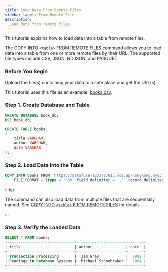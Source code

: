```yaml
---
title: Load Data From Remote Files
sidebar_label: From Remote Files
description:
  Load data from remote files.
---
```


This tutorial explains how to load data into a table from remote files.

The [COPY INTO `<table>` FROM REMOTE FILES](../30-reference/30-sql/10-dml/dml-copy-into-table-url.md) command allows you to load data into a table from one or more remote files by their URL. The supported file types include CSV, JSON, NDJSON, and PARQUET.

### Before You Begin

Upload the file(s) containing your data to a safe place and get the URL(s). 

This tutorial uses this file as an example: [books.csv](https://datafuse-1253727613.cos.ap-hongkong.myqcloud.com/data/books.csv).

### Step 1. Create Database and Table

```sql
CREATE DATABASE book_db;
USE book_db;

CREATE TABLE books
(
    title VARCHAR,
    author VARCHAR,
    date VARCHAR
);
```

### Step 2. Load Data into the Table

```sql
COPY INTO books FROM 'https://datafuse-1253727613.cos.ap-hongkong.myqcloud.com/data/books.csv'
    FILE_FORMAT = (type = 'CSV' field_delimiter = ','  record_delimiter = '\n' skip_header = 0);
```

:::tip

The command can also load data from multiple files that are sequentially named. See [COPY INTO `<table>` FROM REMOTE FILES](../30-reference/30-sql/10-dml/dml-copy-into-table-url.md) for details.

:::

### Step 3. Verify the Loaded Data

```sql
SELECT * FROM books;
+------------------------------+----------------------+-------+
| title                        | author               | date  |
+------------------------------+----------------------+-------+
| Transaction Processing       |  Jim Gray            |  1992 |
| Readings in Database Systems |  Michael Stonebraker |  2004 |
+------------------------------+----------------------+-------+
```